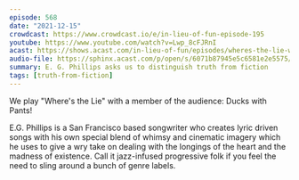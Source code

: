 ```yaml
---
episode: 568
date: "2021-12-15"
crowdcast: https://www.crowdcast.io/e/in-lieu-of-fun-episode-195
youtube: https://www.youtube.com/watch?v=Lwp_8cFJRnI
acast: https://shows.acast.com/in-lieu-of-fun/episodes/wheres-the-lie-with-ducks-with-pants
audio-file: https://sphinx.acast.com/p/open/s/6071b87945e5c6581e2e5575/e/61c3a43f9bcf6100127f488d/media.mp3
summary: E. G. Phillips asks us to distinguish truth from fiction
tags: [truth-from-fiction]
---
```

We play "Where's the Lie" with a member of the audience: Ducks with Pants!

E.G. Phillips is a San Francisco based songwriter who creates lyric driven songs with his own special blend of whimsy and cinematic imagery which he uses to give a wry take on dealing with the longings of the heart and the madness of existence.  Call it jazz-infused progressive folk if you feel the need to sling around a bunch of genre labels.
